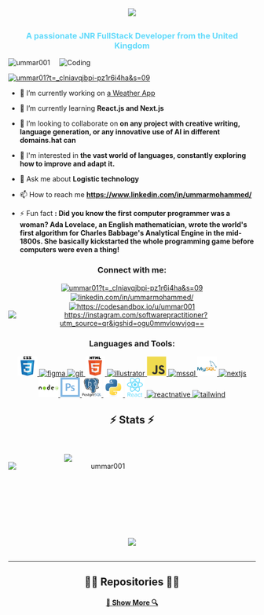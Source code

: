 <h1 align="center">
  <a href="https://git.io/typing-svg">
    <img src="https://readme-typing-svg.herokuapp.com/?lines=Hello,+There!+👋;This+is+Ummar+....;Nice+to+meet+you!&center=true&size=30&color=61dafb">
  </a>
</h1>
<!-- <h1 align="center">Hi 👋, I'm Ummar001</h1> -->
<h3 align="center" style="color: #61dafb;">A passionate JNR FullStack Developer from the United Kingdom</h3>



<img align="right" alt="Coding" width="400" src="https://cdn.dribbble.com/users/1708816/screenshots/15637256/media/f9826f0af8a49462f048262a8502035b.gif">

<p align="left"> <img src="https://komarev.com/ghpvc/?username=ummar001&label=Profile%20views&color=0e75b6&style=flat" alt="ummar001" /> </p>

<p align="left"> <a href="https://twitter.com/ummar01?t=_clniavqjbpi-pz1r6i4ha&s=09" target="blank"><img src="https://img.shields.io/twitter/follow/ummar01?t=_clniavqjbpi-pz1r6i4ha&s=09?logo=twitter&style=for-the-badge" alt="ummar01?t=_clniavqjbpi-pz1r6i4ha&s=09" /></a> </p>


- 🔭 I’m currently working on [a Weather App](https://github.com/ummar001/test_weather_project.git)

- 🌱 I’m currently learning **React.js and Next.js**

- 👯 I’m looking to collaborate on **on any project with creative writing, language generation, or any innovative use of AI in different domains.hat can**

- 👀 I'm interested in **the vast world of languages, constantly exploring how to improve and adapt it.**

- 💬 Ask me about **Logistic technology**

- 📫 How to reach me **https://www.linkedin.com/in/ummarmohammed/**

- ⚡ Fun fact **: Did you know the first computer programmer was a woman? Ada Lovelace, an English mathematician, wrote the world's first algorithm for Charles Babbage's Analytical Engine in the mid-1800s. She basically kickstarted the whole programming game before computers were even a thing!**

<h3 align="center">Connect with me:</h3>
<p align="center">
<a href="https://twitter.com/ummar01?t=_clniavqjbpi-pz1r6i4ha&s=09" target="blank"><img align="center" src="https://raw.githubusercontent.com/rahuldkjain/github-profile-readme-generator/master/src/images/icons/Social/twitter.svg" alt="ummar01?t=_clniavqjbpi-pz1r6i4ha&s=09" height="30" width="40" /></a>
<a href="https://linkedin.com/in/linkedin.com/in/ummarmohammed/" target="blank"><img align="center" src="https://raw.githubusercontent.com/rahuldkjain/github-profile-readme-generator/master/src/images/icons/Social/linked-in-alt.svg" alt="linkedin.com/in/ummarmohammed/" height="30" width="40" /></a>
<a href="https://codesandbox.com/https://codesandbox.io/u/ummar001" target="blank"><img align="center" src="https://raw.githubusercontent.com/rahuldkjain/github-profile-readme-generator/master/src/images/icons/Social/codesandbox.svg" alt="https://codesandbox.io/u/ummar001" height="30" width="40" /></a>
<a href="https://instagram.com/https://instagram.com/softwarepractitioner?utm_source=qr&igshid=ogu0mmvlowvjoq==" target="blank"><img align="center" src="https://raw.githubusercontent.com/rahuldkjain/github-profile-readme-generator/master/src/images/icons/Social/instagram.svg" alt="https://instagram.com/softwarepractitioner?utm_source=qr&igshid=ogu0mmvlowvjoq==" height="30" width="40" /></a>
</p>


 <h3 align="center">Languages and Tools:</h3>
 <p align="center"> <a href="https://www.w3schools.com/css/" target="_blank" rel="noreferrer"> <img src="https://raw.githubusercontent.com/devicons/devicon/master/icons/css3/css3-original-wordmark.svg" alt="css3" width="40" 
 height="40"/> </a> <a href="https://www.figma.com/" target="_blank" rel="noreferrer"> <img src="https://www.vectorlogo.zone/logos/figma/figma-icon.svg" alt="figma" width="40" height="40"/> </a> <a href="https://git-scm.com/" 
 target="_blank" rel="noreferrer"> <img src="https://www.vectorlogo.zone/logos/git-scm/git-scm-icon.svg" alt="git" width="40" height="40"/> </a> <a href="https://www.w3.org/html/" target="_blank" rel="noreferrer"> <img 
 src="https://raw.githubusercontent.com/devicons/devicon/master/icons/html5/html5-original-wordmark.svg" alt="html5" width="40" height="40"/> </a> <a href="https://www.adobe.com/in/products/illustrator.html" target="_blank" 
 rel="noreferrer"> <img src="https://www.vectorlogo.zone/logos/adobe_illustrator/adobe_illustrator-icon.svg" alt="illustrator" width="40" height="40"/> </a> <a href="https://developer.mozilla.org/en-US/docs/Web/JavaScript" 
 target="_blank" rel="noreferrer"> <img src="https://raw.githubusercontent.com/devicons/devicon/master/icons/javascript/javascript-original.svg" alt="javascript" width="40" height="40"/> </a> <a href="https://www.microsoft.com/en- 
 us/sql-server" target="_blank" rel="noreferrer"> <img src="https://www.svgrepo.com/show/303229/microsoft-sql-server-logo.svg" alt="mssql" width="40" height="40"/> </a> <a href="https://www.mysql.com/" target="_blank" 
 rel="noreferrer"> <img src="https://raw.githubusercontent.com/devicons/devicon/master/icons/mysql/mysql-original-wordmark.svg" alt="mysql" width="40" height="40"/> </a> <a href="https://nextjs.org/" target="_blank" rel="noreferrer"> 
 <img src="https://cdn.worldvectorlogo.com/logos/nextjs-2.svg" alt="nextjs" width="40" height="40"/> </a> <a href="https://nodejs.org" target="_blank" rel="noreferrer"> <img 
 src="https://raw.githubusercontent.com/devicons/devicon/master/icons/nodejs/nodejs-original-wordmark.svg" alt="nodejs" width="40" height="40"/> </a> <a href="https://www.photoshop.com/en" target="_blank" rel="noreferrer"> <img 
 src="https://raw.githubusercontent.com/devicons/devicon/master/icons/photoshop/photoshop-line.svg" alt="photoshop" width="40" height="40"/> </a> <a href="https://www.postgresql.org" target="_blank" rel="noreferrer"> <img 
 src="https://raw.githubusercontent.com/devicons/devicon/master/icons/postgresql/postgresql-original-wordmark.svg" alt="postgresql" width="40" height="40"/> </a> <a href="https://www.python.org" target="_blank" rel="noreferrer"> 
 <img src="https://raw.githubusercontent.com/devicons/devicon/master/icons/python/python-original.svg" alt="python" width="40" height="40"/> </a> <a href="https://reactjs.org/" target="_blank" rel="noreferrer"> <img 
 src="https://raw.githubusercontent.com/devicons/devicon/master/icons/react/react-original-wordmark.svg" alt="react" width="40" height="40"/> </a> <a href="https://reactnative.dev/" target="_blank" rel="noreferrer"> <img 
 src="https://reactnative.dev/img/header_logo.svg" alt="reactnative" width="40" height="40"/> </a> <a href="https://tailwindcss.com/" target="_blank" rel="noreferrer"> <img 
 src="https://www.vectorlogo.zone/logos/tailwindcss/tailwindcss-icon.svg" alt="tailwind" width="40" height="40"/> </a> </p> </div>


<h2 align="center">⚡ Stats ⚡</h2>


<br>
<p align=center>
  <div align=center>
     <a href="https://github.com/ummar001/github-readme-stats" title="Go to Source">
      <img align="right" width=390 src="https://github-readme-stats.vercel.app/api?username=ummar001&show_icons=true&theme=react&border_color=61dafb&hide_border=true" />
    </a>
    </a> 
    <a href="https://github.com/ummar001/github-readme-streak-stats" title="Go to Source">
      <img align="left" width=390 src="https://streak-stats.demolab.com/?user=ummar001&theme=react&border=61dafb&hide_border=true" alt="ummar001" />
    </a>
  </div>
  <br><br><br><br><br><br><br><br><br>
  <div align=center>
    <a href="https://github.com/ummar001/github-readme-stats">
      <img height=200 align="center" src="https://github-readme-stats.vercel.app/api/top-langs/?username=ummar001&size_weight=0.5&count_weight=0.5&theme=react&border=61dafb&hide_border=true" />
    </a>
     
  </div>
  <br>

  </p>
 
<hr>

<h2 align="center">👨‍💻 Repositories 👨‍💻</h2>



<h4 align="center">
  <a href="https://github.com/ummar001?tab=repositories" title="Show Repositories">🔎 Show More 🔍</a>
</h4>



